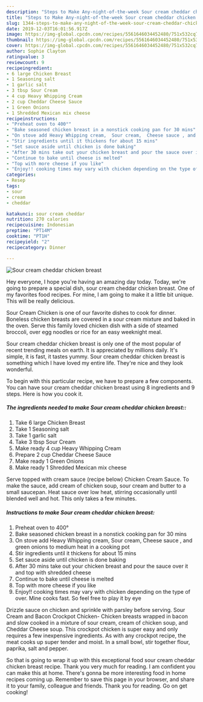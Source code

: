```yaml
---
description: "Steps to Make Any-night-of-the-week Sour cream cheddar chicken breast"
title: "Steps to Make Any-night-of-the-week Sour cream cheddar chicken breast"
slug: 1344-steps-to-make-any-night-of-the-week-sour-cream-cheddar-chicken-breast
date: 2019-12-03T16:01:56.917Z
image: https://img-global.cpcdn.com/recipes/5561646034452480/751x532cq70/sour-cream-cheddar-chicken-breast-recipe-main-photo.jpg
thumbnail: https://img-global.cpcdn.com/recipes/5561646034452480/751x532cq70/sour-cream-cheddar-chicken-breast-recipe-main-photo.jpg
cover: https://img-global.cpcdn.com/recipes/5561646034452480/751x532cq70/sour-cream-cheddar-chicken-breast-recipe-main-photo.jpg
author: Sophie Clayton
ratingvalue: 3
reviewcount: 9
recipeingredient:
- 6 large Chicken Breast
- 1 Seasoning salt
- 1 garlic salt
- 3 tbsp Sour Cream
- 4 cup Heavy Whipping Cream
- 2 cup Cheddar Cheese Sauce
- 1 Green Onions
- 1 Shredded Mexican mix cheese
recipeinstructions:
- "Preheat oven to 400°"
- "Bake seasoned chicken breast in a nonstick cooking pan for 30 mins"
- "On stove add Heavy Whipping cream,  Sour cream,  Cheese sauce , and green onions to medium heat in a cooking pot"
- "Stir ingredients until it thickens for about 15 mins"
- "Set sauce aside until chicken is done baking"
- "After 30 mins take out your chicken breast and pour the sauce over it and top with shredded cheese"
- "Continue to bake until cheese is melted"
- "Top with more cheese if you like"
- "Enjoy!! cooking times may vary with chicken depending on the type of over.  Mine cooks fast. So feel free to play it by eye"
categories:
- Resep
tags:
- sour
- cream
- cheddar

katakunci: sour cream cheddar
nutrition: 270 calories
recipecuisine: Indonesian
preptime: "PT14M"
cooktime: "PT1H"
recipeyield: "2"
recipecategory: Dinner

---
```



![Sour cream cheddar chicken breast](https://img-global.cpcdn.com/recipes/5561646034452480/751x532cq70/sour-cream-cheddar-chicken-breast-recipe-main-photo.jpg)

Hey everyone, I hope you're having an amazing day today. Today, we're going to prepare a special dish, sour cream cheddar chicken breast. One of my favorites food recipes. For mine, I am going to make it a little bit unique. This will be really delicious.

Sour Cream Chicken is one of our favorite dishes to cook for dinner. Boneless chicken breasts are covered in a sour cream mixture and baked in the oven. Serve this family loved chicken dish with a side of steamed broccoli, over egg noodles or rice for an easy weeknight meal.

Sour cream cheddar chicken breast is only one of the most popular of recent trending meals on earth. It is appreciated by millions daily. It's simple, it is fast, it tastes yummy. Sour cream cheddar chicken breast is something which I have loved my entire life. They're nice and they look wonderful.


To begin with this particular recipe, we have to prepare a few components. You can have sour cream cheddar chicken breast using 8 ingredients and 9 steps. Here is how you cook it.

##### The ingredients needed to make Sour cream cheddar chicken breast::

1. Take 6 large Chicken Breast
1. Take 1 Seasoning salt
1. Take 1 garlic salt
1. Take 3 tbsp Sour Cream
1. Make ready 4 cup Heavy Whipping Cream
1. Prepare 2 cup Cheddar Cheese Sauce
1. Make ready 1 Green Onions
1. Make ready 1 Shredded Mexican mix cheese


Serve topped with cream sauce (recipe below) Chicken Cream Sauce. To make the sauce, add cream of chicken soup, sour cream and butter to a small saucepan. Heat sauce over low heat, stirring occasionally until blended well and hot. This only takes a few minutes. 

##### Instructions to make Sour cream cheddar chicken breast:

1. Preheat oven to 400°
1. Bake seasoned chicken breast in a nonstick cooking pan for 30 mins
1. On stove add Heavy Whipping cream,  Sour cream,  Cheese sauce , and green onions to medium heat in a cooking pot
1. Stir ingredients until it thickens for about 15 mins
1. Set sauce aside until chicken is done baking
1. After 30 mins take out your chicken breast and pour the sauce over it and top with shredded cheese
1. Continue to bake until cheese is melted
1. Top with more cheese if you like
1. Enjoy!! cooking times may vary with chicken depending on the type of over.  Mine cooks fast. So feel free to play it by eye


Drizzle sauce on chicken and sprinkle with parsley before serving. Sour Cream and Bacon Crockpot Chicken- Chicken breasts wrapped in bacon and slow cooked in a mixture of sour cream, cream of chicken soup, and Cheddar Cheese soup. This crockpot chicken is super easy and only requires a few inexpensive ingredients. As with any crockpot recipe, the meat cooks up super tender and moist. In a small bowl, stir together flour, paprika, salt and pepper. 

So that is going to wrap it up with this exceptional food sour cream cheddar chicken breast recipe. Thank you very much for reading. I am confident you can make this at home. There's gonna be more interesting food in home recipes coming up. Remember to save this page in your browser, and share it to your family, colleague and friends. Thank you for reading. Go on get cooking!
